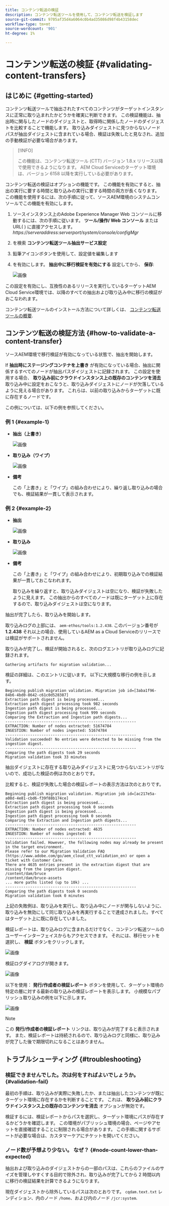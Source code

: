 ```yaml
---
title: コンテンツ転送の検証
description: コンテンツ転送ツールを使用して、コンテンツ転送を検証します
source-git-commit: 9705af35d4a6064c0b4ad35086d98f4b43158dec
workflow-type: tm+mt
source-wordcount: '901'
ht-degree: 1%

---
```



# コンテンツ転送の検証 {#validating-content-transfers}

## はじめに {#getting-started}

コンテンツ転送ツールで抽出されたすべてのコンテンツがターゲットインスタンスに正常に取り込まれたかどうかを確実に判断できます。 この検証機能は、抽出時に関与したノードのダイジェストと、取得時に関係したノードのダイジェストを比較することで機能します。 取り込みダイジェストに見つからないノードパスが抽出ダイジェストに含まれている場合、検証は失敗したと見なされ、追加の手動検証が必要な場合があります。

>[!INFO]
>
>この機能は、コンテンツ転送ツール (CTT) バージョン 1.8.x リリース以降で使用できるようになります。 AEM Cloud Serviceのターゲット環境は、バージョン 6158 以降を実行している必要があります。

コンテンツ転送の検証はオプションの機能です。 この機能を有効にすると、抽出の実行に要する時間と取り込みの実行に要する時間の両方が長くなります。 この機能を使用するには、次の手順に従って、ソースAEM環境のシステムコンソールでこの機能を有効にします。

1. ソースインスタンス上のAdobe Experience Manager Web コンソールに移動するには、次の手順に従います。 **ツール/操作/ Web コンソール** または URL( ) に直接アクセスします。 *https://serveraddress:serverport/system/console/configMgr*
1. を検索 **コンテンツ転送ツール抽出サービス設定**
1. 鉛筆アイコンボタンを使用して、設定値を編集します
1. を有効にします。 **抽出中に移行検証を有効にする** 設定してから、 **保存**:

   ![画像](/help/journey-migration/content-transfer-tool/assets/CTTvalidation1.png)

この設定を有効にし、互換性のあるリリースを実行しているターゲットAEM Cloud Service環境では、以降のすべての抽出および取り込み中に移行の検証がおこなわれます。

コンテンツ転送ツールのインストール方法について詳しくは、 [コンテンツ転送ツールの概要](/help/journey-migration/content-transfer-tool/using-content-transfer-tool/getting-started-content-transfer-tool.md).

## コンテンツ転送の検証方法 {#how-to-validate-a-content-transfer}

ソースAEM環境で移行検証が有効になっている状態で、抽出を開始します。

If **抽出時にステージングコンテナを上書き** が有効になっている場合、抽出に関係するすべてのノードが抽出パスダイジェストに記録されます。 この設定を使用する場合、 **取り込み前にクラウドインスタンス上の既存のコンテンツを消去** 取り込み中に設定をおこなうと、取り込みダイジェストにノードが欠落しているように見える場合があります。 これらは、以前の取り込みからターゲットに既に存在するノードです。

この例については、以下の例を参照してください。

### 例 1 {#example-1}

* **抽出（上書き）**

   ![画像](/help/journey-migration/content-transfer-tool/assets/CTTextractionoverwrite.png)

* **取り込み（ワイプ）**

   ![画像](/help/journey-migration/content-transfer-tool/assets/CTTingestionwipe.png)

* **備考**

   この「上書き」と「ワイプ」の組み合わせにより、繰り返し取り込みの場合でも、検証結果が一貫して表示されます。

### 例 2 {#example-2}

* **抽出**

   ![画像](/help/journey-migration/content-transfer-tool/assets/CTTextraction.png)

* **取り込み**

   ![画像](/help/journey-migration/content-transfer-tool/assets/CTTingestion.png)

* **備考**

   この「上書き」と「ワイプ」の組み合わせにより、初期取り込みでの検証結果が一貫しておこなわれます。

   取り込みを繰り返すと、取り込みダイジェストは空になり、検証が失敗したように見えます。 この抽出からのすべてのノードは既にターゲット上に存在するので、取り込みダイジェストは空になります。

抽出が完了したら、取り込みを開始します。

取り込みログの上部には、 `aem-ethos/tools:1.2.438`. このバージョン番号が **1.2.438** それ以上の場合、使用しているAEM as a Cloud Serviceのリリースでは検証がサポートされません。

取り込みが完了し、検証が開始されると、次のログエントリが取り込みログに記録されます。

```
Gathering artifacts for migration validation...  
```

検証の詳細は、このエントリに従います。 以下に大規模な移行の例を示します。

```
Beginning publish migration validation. Migration job id=[3aba1f96-84b6-4bd0-8642-c61c0d528387]
Extraction path digest is being processed...
Extraction path digest processing took 982 seconds
Ingestion path digest is being processed...
Ingestion path digest processing took 999 seconds
Comparing the Extraction and Ingestion path digests...
----------------------------------------------------------
EXTRACTION: Number of nodes extracted: 51674784
INGESTION: Number of nodes ingested: 51674784
----------------------------------------------------------
Validation succeeded! No entries were detected to be missing from the ingestion digest.
----------------------------------------------------------
Comparing the path digests took 29 seconds
Migration validation took 33 minutes
```

抽出ダイジェストに存在する取り込みダイジェストに見つからないエントリがないので、成功した検証の例は次のとおりです。

比較すると、検証が失敗した場合の検証レポートの表示方法は次のとおりです。

```
Beginning publish migration validation. Migration job id=[ac217e5a-a08d-4e81-cbd6-f39f88b174ce]
Extraction path digest is being processed...
Extraction path digest processing took 0 seconds
Ingestion path digest is being processed...
Ingestion path digest processing took 0 seconds
Comparing the Extraction and Ingestion path digests...
----------------------------------------------------------
EXTRACTION: Number of nodes extracted: 4635
INGESTION: Number of nodes ingested: 0
----------------------------------------------------------
Validation failed. However, the following nodes may already be present in the target environment.
Please refer to our Migration Validation FAQ (https://www.adobe.com/go/aem_cloud_ctt_validation_en) or open a ticket with Customer Care.
There are 4635 entries present in the extraction digest that are missing from the ingestion digest.
/content/dam/bruce
/content/dam/bruce-assets
... more paths listed (up to 10k) ...
----------------------------------------------------------
Comparing the path digests took 0 seconds
Migration validation took 0 minutes
```

上記の失敗例は、取り込みを実行し、取り込み中にノードが関与しないように、取り込みを無効にして同じ取り込みを再実行することで達成されました。すべてはターゲット上に既に存在していました。

検証レポートは、取り込みログに含まれるだけでなく、コンテンツ転送ツールのユーザーインターフェイスからもアクセスできます。 それには、移行セットを選択し、 **検証** ボタンをクリックします。


![画像](/help/journey-migration/content-transfer-tool/assets/CTTvalidatebutton.png)

検証ログダイアログが開きます。

![画像](/help/journey-migration/content-transfer-tool/assets/CTTvalidationlogs.png)

以下を使用： **発行/作成者の検証レポート** ボタンを使用して、ターゲット環境の特定の層に対する最新の取り込みの検証レポートを表示します。 小規模なパブリッシュ取り込みの例を以下に示します。

![画像](/help/journey-migration/content-transfer-tool/assets/CTTvalidationreport.png)

>[!NOTE]
>
>この **発行/作成者の検証レポート** リンクは、取り込みが完了すると表示されます。 また、検証レポートは持続されるので、取り込みログと同様に、取り込みが完了した後で期限切れになることはありません。

## トラブルシューティング {#troubleshooting}

### 検証できませんでした。次は何をすればよいでしょうか。 {#validation-fail}

最初の手順は、取り込みが実際に失敗したか、または抽出したコンテンツが既にターゲット環境に存在するかを判断することです。 これは、 **取り込み前にクラウドインスタンス上の既存のコンテンツを消去** オプションが無効です。

検証するには、検証レポートからパスを選択し、ターゲット環境にパスが存在するかどうかを確認します。 この環境がパブリッシュ環境の場合、ページやアセットを直接確認することに制限される場合があります。 この手順に関するサポートが必要な場合は、カスタマーケアにチケットを開いてください。

### ノード数が予想より少ない。 なぜ？ {#node-count-lower-than-expected}

抽出および取り込みのダイジェストからの一部のパスは、これらのファイルのサイズを管理しやすくする目的で除外され、取り込みが完了してから 2 時間以内に移行の検証結果を計算できるようになります。

現在ダイジェストから除外しているパスは次のとおりです。 `cqdam.text.txt` レンディション、内のノード `/home`、および内のノード `/jcr:system`.




